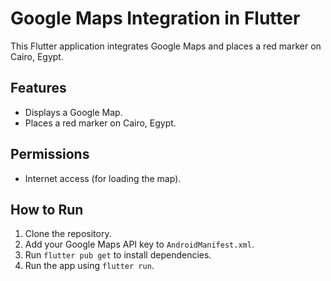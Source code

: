 # Google Maps Integration in Flutter

This Flutter application integrates Google Maps and places a red marker on Cairo, Egypt.

## Features
- Displays a Google Map.
- Places a red marker on Cairo, Egypt.

## Permissions
- Internet access (for loading the map).

## How to Run
1. Clone the repository.
2. Add your Google Maps API key to `AndroidManifest.xml`.
3. Run `flutter pub get` to install dependencies.
4. Run the app using `flutter run`.

